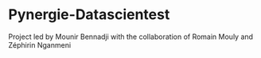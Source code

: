# Pynergie-Datascientest
Project led by Mounir Bennadji with the collaboration of Romain Mouly and Zéphirin Nganmeni
